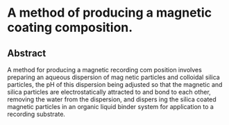 # A method of producing a magnetic coating composition.

## Abstract
A method for producing a magnetic recording com position involves preparing an aqueous dispersion of mag netic particles and colloidal silica particles, the pH of this dispersion being adjusted so that the magnetic and silica particles are electrostatically attracted to and bond to each other, removing the water from the dispersion, and dispers ing the silica coated magnetic particles in an organic liquid binder system for application to a recording substrate.